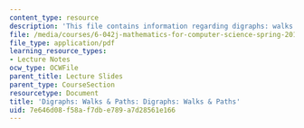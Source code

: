 ```yaml
---
content_type: resource
description: 'This file contains information regarding digraphs: walks & paths.'
file: /media/courses/6-042j-mathematics-for-computer-science-spring-2015/7e646d08f58af7dbe789a7d28561e166_MIT6_042JS15_WalksPaths.pdf
file_type: application/pdf
learning_resource_types:
- Lecture Notes
ocw_type: OCWFile
parent_title: Lecture Slides
parent_type: CourseSection
resourcetype: Document
title: 'Digraphs: Walks & Paths: Digraphs: Walks & Paths'
uid: 7e646d08-f58a-f7db-e789-a7d28561e166
---
```

